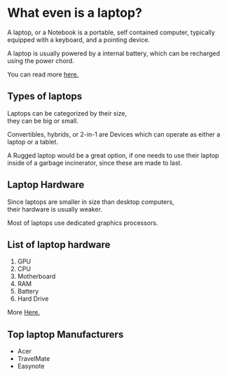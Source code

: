 # What even is a laptop?

A laptop, or a Notebook is a portable, self contained computer, typically equipped with a keyboard, and a pointing device.

A laptop is usually powered by a internal battery, which can be recharged using the power chord.

You can read more [here.](https://en.wikipedia.org/wiki/Laptop)

## Types of laptops

Laptops can be categorized by their size,  
they can be big or small.

Convertibles, hybrids, or 2-in-1 are Devices which can operate as either a laptop or a tablet.

A Rugged laptop would be a great option, if one needs to use their laptop inside of a garbage incinerator, since these are made to last.

## Laptop Hardware

Since laptops are smaller in size than desktop computers,  
their hardware is usually weaker.

Most of laptops use dedicated graphics processors.

## List of laptop hardware

1. GPU
1. CPU
1. Motherboard
1. RAM
1. Battery 
1. Hard Drive

More [Here.](https://en.wikipedia.org/wiki/Laptop#Hardware)

## Top laptop Manufacturers

* Acer
* TravelMate
* Easynote



